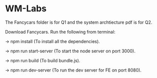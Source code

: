 # WM-Labs

The Fancycars folder is for Q1 and the system archtiecture pdf is for Q2.

Download Fancycars.
Run the following from terminal:  
  
-> npm install  (To install all the dependencies). 

-> npm run start-server (To start the node server on port 3000). 

-> npm run build (To build bundle.js). 

-> npm run dev-server  (To run the dev server for FE on port 8080). 



